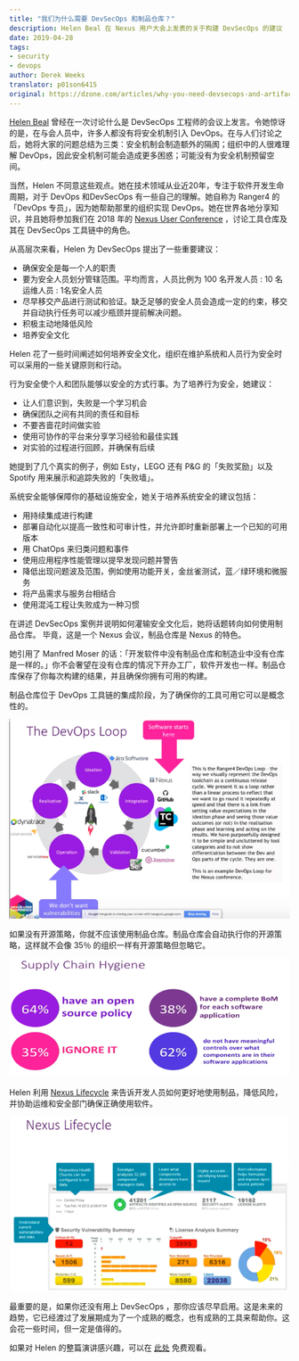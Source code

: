 ```yaml
---
title: "我们为什么需要 DevSecOps 和制品仓库？"
description: Helen Beal 在 Nexus 用户大会上发表的关于构建 DevSecOps 的建议
date: 2019-04-28
tags:
- security
- devops
author: Derek Weeks
translator: p01son6415
original: https://dzone.com/articles/why-you-need-devsecops-and-artifact-repositories
---
```


[Helen Beal](https://www.linkedin.com/in/helenjbeal/) 曾经在一次讨论什么是 DevSecOps 工程师的会议上发言。令她惊讶的是，在与会人员中，许多人都没有将安全机制引入 DevOps。在与人们讨论之后，她将大家的问题总结为三类：安全机制会制造额外的隔阂；组织中的人很难理解 DevOps，因此安全机制可能会造成更多困惑；可能没有为安全机制预留空间。

当然，Helen 不同意这些观点。她在技术领域从业近20年，专注于软件开发生命周期，对于 DevOps 和DevSecOps 有一些自己的理解。她自称为 Ranger4 的 「DevOps 专员」，因为她帮助那里的组织实现 DevOps。她在世界各地分享知识，并且她将参加我们在 2018 年的 [Nexus User Conference](https://www.sonatype.com/nexus-user-conference-2019) ，讨论工具仓库及其在 DevSecOps 工具链中的角色。

从高层次来看，Helen 为 DevSecOps 提出了一些重要建议：

+ 确保安全是每一个人的职责
+ 要为安全人员划分管辖范围。平均而言，人员比例为 100 名开发人员 : 10 名运维人员 : 1名安全人员
+ 尽早移交产品进行测试和验证。缺乏足够的安全人员会造成一定的约束，移交并自动执行任务可以减少瓶颈并提前解决问题。
+ 积极主动地降低风险
+ 培养安全文化

Helen 花了一些时间阐述如何培养安全文化，组织在维护系统和人员行为安全时可以采用的一些关键原则和行动。

行为安全使个人和团队能够以安全的方式行事。为了培养行为安全，她建议：

- 让人们意识到，失败是一个学习机会
- 确保团队之间有共同的责任和目标
- 不要吝啬花时间做实验
- 使用可协作的平台来分享学习经验和最佳实践
- 对实验的过程进行回顾，并确保有后续

她提到了几个真实的例子，例如 Esty，LEGO 还有 P&G 的「失败奖励」以及 Spotify 用来展示和追踪失败的「失败墙」。

系统安全能够保障你的基础设施安全，她关于培养系统安全的建议包括：

- 用持续集成进行构建
- 部署自动化以提高一致性和可审计性，并允许即时重新部署上一个已知的可用版本
- 用 ChatOps 来归类问题和事件
- 使用应用程序性能管理以提早发现问题并警告
- 降低出现问题波及范围，例如使用功能开关，金丝雀测试，蓝／绿环境和微服务
- 将产品需求与服务台相结合
- 使用混沌工程让失败成为一种习惯

在讲述 DevSecOps 案例并说明如何灌输安全文化后，她将话题转向如何使用制品仓库。 毕竟，这是一个 Nexus 会议，制品仓库是 Nexus 的特色。

她引用了 Manfred Moser 的话：「开发软件中没有制品仓库和制造业中没有仓库是一样的。」你不会奢望在没有仓库的情况下开办工厂，软件开发也一样。制品仓库保存了你每次构建的结果，并且确保你拥有可用的构建。

制品仓库位于 DevOps 工具链的集成阶段，为了确保你的工具可用它可以是概念性的。

![](../../../images/articles/2019/04/2019-04-24-devsecops/pic1.png)

如果没有开源策略，你就不应该使用制品仓库。制品仓库会自动执行你的开源策略，这样就不会像 35％ 的组织一样有开源策略但忽略它。

![](../../../images/articles/2019/04/2019-04-24-devsecops/pic2.png)

Helen 利用 [Nexus Lifecycle](https://www.sonatype.com/nexus-lifecycle) 来告诉开发人员如何更好地使用制品，降低风险，并协助运维和安全部门确保正确使用软件。

![](../../../images/articles/2019/04/2019-04-24-devsecops/pic3.png)

最重要的是，如果你还没有用上 DevSecOps ，那你应该尽早启用。这是未来的趋势，它已经渡过了发展期成为了一个成熟的概念，也有成熟的工具来帮助你。这会花一些时间，但一定是值得的。

如果对 Helen 的整篇演讲感兴趣，可以在 [此处](https://www.youtube.com/watch?v=JIEKTGaluoY&feature=youtu.be&t=28m5s) 免费观看。